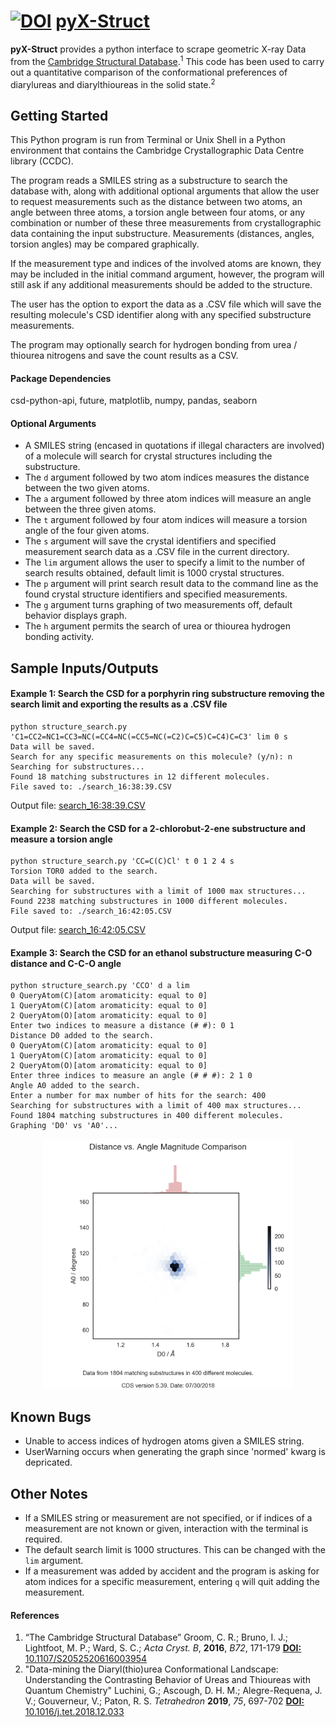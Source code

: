 [![DOI](https://zenodo.org/badge/137907550.svg)](https://zenodo.org/badge/latestdoi/137907550)
[pyX-Struct](pyx_struct_logo_transparent.png)
=========

**pyX-Struct** provides a python interface to scrape geometric X-ray Data from the [Cambridge Structural Database](https://www.ccdc.cam.ac.uk/solutions/csd-system/components/csd/).<sup>1</sup> This code has been used to carry out a quantitative comparison of the conformational preferences of diarylureas and diarylthioureas in the solid state.<sup>2</sup> 

## Getting Started 

This Python program is run from Terminal or Unix Shell in a Python environment that
contains the Cambridge Crystallographic Data Centre library (CCDC). 

The program reads a SMILES string as a substructure to search the database with, along with additional optional arguments that allow the user to request measurements such as the distance between two atoms, an angle between three atoms, a
torsion angle between four atoms, or any combination or number of these three measurements from crystallographic data containing the input substructure. Measurements (distances, angles, torsion angles) may be compared graphically. 

If the measurement type and indices of the involved atoms are known, they
may be included in the initial command argument, however, the program will still ask if any additional measurements should be added to the structure.

The user has the option to export the data as a .CSV file which will save the resulting molecule's CSD identifier along with any specified substructure measurements. 

The program may optionally search for hydrogen bonding from urea / thiourea nitrogens and 
save the count results as a CSV.
	
#### Package Dependencies
csd-python-api, future, matplotlib, numpy, pandas, seaborn

#### Optional Arguments
* A SMILES string (encased in quotations if illegal characters are involved) of a molecule will search for crystal structures including the substructure.
* The `d` argument followed by two atom indices measures the distance between the two given atoms.
* The `a` argument followed by three atom indices will measure an angle between the three given atoms.
* The `t` argument followed by four atom indices will measure a torsion angle of the four given atoms.
* The `s` argument will save the crystal identifiers and specified measurement search data as a .CSV file in the current directory.
* The `lim` argument allows the user to specify a limit to the number of search results obtained, default limit is 1000 crystal structures.
* The `p` argument will print search result data to the command line as the found crystal structure identifiers and specified measurements.
* The `g` argument turns graphing of two measurements off, default behavior displays graph.
* The `h` argument permits the search of urea or thiourea hydrogen bonding activity.
	

## Sample Inputs/Outputs

#### Example 1: Search the CSD for a porphyrin ring substructure removing the search limit and exporting the results as a .CSV file
```
python structure_search.py 'C1=CC2=NC1=CC3=NC(=CC4=NC(=CC5=NC(=C2)C=C5)C=C4)C=C3' lim 0 s
Data will be saved.
Search for any specific measurements on this molecule? (y/n): n
Searching for substructures...
Found 18 matching substructures in 12 different molecules.
File saved to: ./search_16:38:39.CSV
```
Output file: [search_16:38:39.CSV](https://github.com/bobbypaton/pyX-Struct/blob/master/search_16:38:39.CSV)

#### Example 2: Search the CSD for a 2-chlorobut-2-ene substructure and measure a torsion angle
```
python structure_search.py 'CC=C(C)Cl' t 0 1 2 4 s
Torsion TOR0 added to the search.
Data will be saved.
Searching for substructures with a limit of 1000 max structures...
Found 2238 matching substructures in 1000 different molecules.
File saved to: ./search_16:42:05.CSV
```
Output file: [search_16:42:05.CSV](https://github.com/bobbypaton/pyX-Struct/blob/master/search_16:42:05.CSV)

#### Example 3: Search the CSD for an ethanol substructure measuring C-O distance and C-C-O angle
```
python structure_search.py 'CCO' d a lim 
0 QueryAtom(C)[atom aromaticity: equal to 0]
1 QueryAtom(C)[atom aromaticity: equal to 0]
2 QueryAtom(O)[atom aromaticity: equal to 0]
Enter two indices to measure a distance (# #): 0 1
Distance D0 added to the search.
0 QueryAtom(C)[atom aromaticity: equal to 0]
1 QueryAtom(C)[atom aromaticity: equal to 0]
2 QueryAtom(O)[atom aromaticity: equal to 0]
Enter three indices to measure an angle (# # #): 2 1 0
Angle A0 added to the search.
Enter a number for max number of hits for the search: 400
Searching for substructures with a limit of 400 max structures...
Found 1804 matching substructures in 400 different molecules.
Graphing 'D0' vs 'A0'...
```
<p align="center">
<img src=Example2Pic.png alt="Example 2 Picture" width=400 height=400 >
</p>


  
## Known Bugs
* Unable to access indices of hydrogen atoms given a SMILES string.
* UserWarning occurs when generating the graph since 'normed' kwarg is depricated.
	
## Other Notes
* If a SMILES string or measurement are not specified, or if indices of a measurement are not known or given,
	interaction with the terminal is required.
* The default search limit is 1000 structures. This can be changed with the `lim` argument.
* If a measurement was added by accident and the program is asking for atom indices for a specific measurement, entering `q` will quit adding the measurement.

#### References
1. “The Cambridge Structural Database” Groom, C. R.; Bruno, I. J.; Lightfoot, M. P.; Ward, S. C.; *Acta Cryst. B*, **2016**, *B72*, 171-179
[**DOI:** 10.1107/S2052520616003954](http://dx.doi.org/10.1107/S2052520616003954)
2. "Data-mining the Diaryl(thio)urea Conformational Landscape: Understanding the Contrasting Behavior of Ureas and Thioureas with Quantum Chemistry" Luchini, G.; Ascough, D. H. M.; Alegre-Requena, J. V.; Gouverneur, V.; Paton, R. S. *Tetrahedron* **2019**, *75*, 697-702 [**DOI:** 10.1016/j.tet.2018.12.033](https://doi.org/10.1016/j.tet.2018.12.033)
